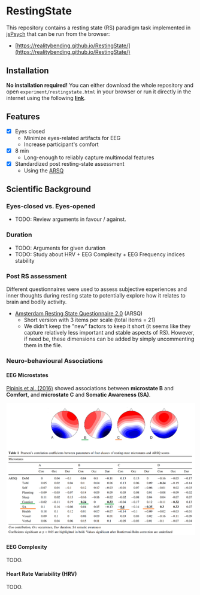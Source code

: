 # RestingState

This repository contains a resting state (RS) paradigm task implemented in [jsPsych]() that can be run from the browser:

- [https://realitybending.github.io/RestingState/](https://realitybending.github.io/RestingState/)

## Installation

**No installation required!** You can either download the whole repository and open `experiment/restingstate.html` in your browser or run it directly in the internet using the following [**link**](https://realitybending.github.io/RestingState/).

## Features

- [x] Eyes closed
  - Minimize eyes-related artifacts for EEG
  - Increase participant's comfort
- [x] 8 min
  - Long-enough to reliably capture multimodal features
- [x] Standardized post resting-state assessment
  - Using the [ARSQ](https://www.frontiersin.org/articles/10.3389/fpsyg.2014.00271/full)

## Scientific Background

### Eyes-closed vs. Eyes-opened

- TODO: Review arguments in favour / against.


### Duration

- TODO: Arguments for given duration
- TODO: Study about HRV + EEG Complexity + EEG Frequency indices stability

### Post RS assessment

Different questionnaires were used to assess subjective experiences and inner thoughts during resting state to potentially explore how it relates to brain and bodily activity.

- [Amsterdam Resting State Questionnaire 2.0](https://www.frontiersin.org/articles/10.3389/fpsyg.2014.00271/full) (ARSQ)
  - Short version with 3 items per scale (total items = 21)
  - We didn't keep the "new" factors to keep it short (it seems like they capture relatively less important and stable aspects of RS). However, if need be, these dimensions can be added by simply uncommenting them in the file.

### Neuro-behavioural Associations

#### EEG Microstates

[Pipinis et al. (2016)](https://link.springer.com/article/10.1007/s10548-016-0522-2) showed associations between **microstate B** and **Comfort**, and **microstate C** and **Somatic Awareness (SA)**.

![](figures/Pipinis2016.png)

#### EEG Complexity

TODO.

#### Heart Rate Variability (HRV)

TODO.



